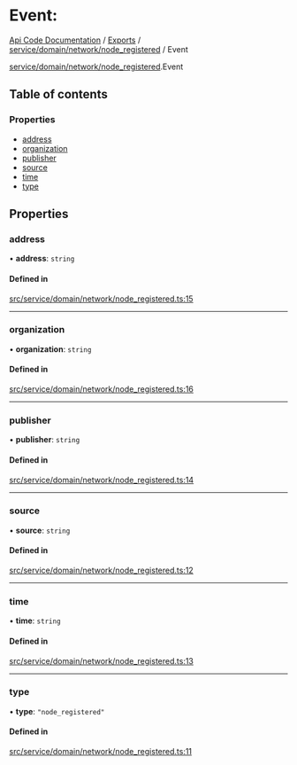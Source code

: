 # Event: 
 
[Api Code Documentation](../README.md) / [Exports](../modules.md) / [service/domain/network/node\_registered](../modules/service_domain_network_node_registered.md) / Event

[service/domain/network/node_registered](../modules/service_domain_network_node_registered.md).Event

## Table of contents

### Properties

- [address](service_domain_network_node_registered.Event.md#address)
- [organization](service_domain_network_node_registered.Event.md#organization)
- [publisher](service_domain_network_node_registered.Event.md#publisher)
- [source](service_domain_network_node_registered.Event.md#source)
- [time](service_domain_network_node_registered.Event.md#time)
- [type](service_domain_network_node_registered.Event.md#type)

## Properties

### address

• **address**: `string`

#### Defined in

[src/service/domain/network/node_registered.ts:15](https://github.com/openkfw/TruBudget/blob/4d7fd4be/api/src/service/domain/network/node_registered.ts#L15)

___

### organization

• **organization**: `string`

#### Defined in

[src/service/domain/network/node_registered.ts:16](https://github.com/openkfw/TruBudget/blob/4d7fd4be/api/src/service/domain/network/node_registered.ts#L16)

___

### publisher

• **publisher**: `string`

#### Defined in

[src/service/domain/network/node_registered.ts:14](https://github.com/openkfw/TruBudget/blob/4d7fd4be/api/src/service/domain/network/node_registered.ts#L14)

___

### source

• **source**: `string`

#### Defined in

[src/service/domain/network/node_registered.ts:12](https://github.com/openkfw/TruBudget/blob/4d7fd4be/api/src/service/domain/network/node_registered.ts#L12)

___

### time

• **time**: `string`

#### Defined in

[src/service/domain/network/node_registered.ts:13](https://github.com/openkfw/TruBudget/blob/4d7fd4be/api/src/service/domain/network/node_registered.ts#L13)

___

### type

• **type**: ``"node_registered"``

#### Defined in

[src/service/domain/network/node_registered.ts:11](https://github.com/openkfw/TruBudget/blob/4d7fd4be/api/src/service/domain/network/node_registered.ts#L11)
